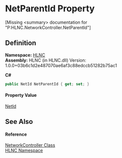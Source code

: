 # NetParentId Property


\[Missing &lt;summary&gt; documentation for "P:HLNC.NetworkController.NetParentId"\]



## Definition
**Namespace:** <a href="N_HLNC">HLNC</a>  
**Assembly:** HLNC (in HLNC.dll) Version: 1.0.0+03b6c1d2e487070ae6af3c88edccb51282b75ac1

**C#**
``` C#
public NetId NetParentId { get; set; }
```



#### Property Value
<a href="T_HLNC_NetId">NetId</a>

## See Also


#### Reference
<a href="T_HLNC_NetworkController">NetworkController Class</a>  
<a href="N_HLNC">HLNC Namespace</a>  
